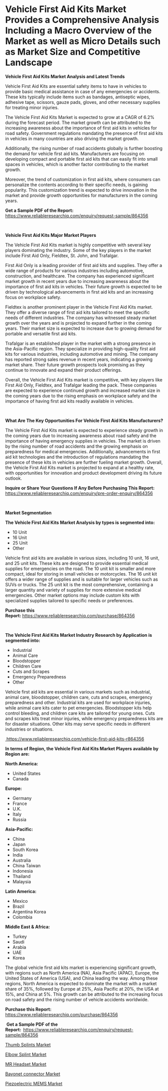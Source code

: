 <p><h1>Vehicle First Aid Kits Market Provides a Comprehensive Analysis Including a Macro Overview of the Market as well as Micro Details such as Market Size and Competitive Landscape</h1></p><p><strong>Vehicle First Aid Kits Market Analysis and Latest Trends</strong></p>
<p><p>Vehicle First Aid Kits are essential safety items to have in vehicles to provide basic medical assistance in case of any emergencies or accidents. These kits typically include items such as bandages, antiseptic wipes, adhesive tape, scissors, gauze pads, gloves, and other necessary supplies for treating minor injuries.</p><p>The Vehicle First Aid Kits Market is expected to grow at a CAGR of 6.2% during the forecast period. The market growth can be attributed to the increasing awareness about the importance of first aid kits in vehicles for road safety. Government regulations mandating the presence of first aid kits in vehicles in many countries are also driving the market growth.</p><p>Additionally, the rising number of road accidents globally is further boosting the demand for vehicle first aid kits. Manufacturers are focusing on developing compact and portable first aid kits that can easily fit into small spaces in vehicles, which is another factor contributing to the market growth.</p><p>Moreover, the trend of customization in first aid kits, where consumers can personalize the contents according to their specific needs, is gaining popularity. This customization trend is expected to drive innovation in the market and provide growth opportunities for manufacturers in the coming years.</p></p>
<p><strong>Get a Sample PDF of the Report:&nbsp;</strong> <a href="https://www.reliableresearchiq.com/enquiry/request-sample/864356">https://www.reliableresearchiq.com/enquiry/request-sample/864356</a></p>
<p>&nbsp;</p>
<p><strong>Vehicle First Aid Kits Major Market Players</strong></p>
<p><p>The Vehicle First Aid Kits market is highly competitive with several key players dominating the industry. Some of the key players in the market include First Aid Only, Fieldtex, St. John, and Trafalgar. </p><p>First Aid Only is a leading provider of first aid kits and supplies. They offer a wide range of products for various industries including automotive, construction, and healthcare. The company has experienced significant market growth in recent years due to increasing awareness about the importance of first aid kits in vehicles. Their future growth is expected to be driven by technological advancements in first aid kits and an increasing focus on workplace safety.</p><p>Fieldtex is another prominent player in the Vehicle First Aid Kits market. They offer a diverse range of first aid kits tailored to meet the specific needs of different industries. The company has witnessed steady market growth over the years and is projected to expand further in the coming years. Their market size is expected to increase due to growing demand for portable and versatile first aid kits.</p><p>Trafalgar is an established player in the market with a strong presence in the Asia-Pacific region. They specialize in providing high-quality first aid kits for various industries, including automotive and mining. The company has reported strong sales revenue in recent years, indicating a growing market share. Their future growth prospects look promising as they continue to innovate and expand their product offerings.</p><p>Overall, the Vehicle First Aid Kits market is competitive, with key players like First Aid Only, Fieldtex, and Trafalgar leading the pack. These companies are expected to experience continued growth and increased market size in the coming years due to the rising emphasis on workplace safety and the importance of having first aid kits readily available in vehicles.</p></p>
<p>&nbsp;</p>
<p><strong>What Are The Key Opportunities For Vehicle First Aid Kits Manufacturers?</strong></p>
<p><p>The Vehicle First Aid Kits market is expected to experience steady growth in the coming years due to increasing awareness about road safety and the importance of having emergency supplies in vehicles. The market is driven by the rising number of road accidents and the growing emphasis on preparedness for medical emergencies. Additionally, advancements in first aid kit technologies and the introduction of regulations mandating the presence of these kits in vehicles are further fueling market growth. Overall, the Vehicle First Aid Kits market is projected to expand at a healthy rate, with opportunities for innovation and product development driving its future outlook.</p></p>
<p><strong>Inquire or Share Your Questions If Any Before Purchasing This Report:</strong> <a href="https://www.reliableresearchiq.com/enquiry/pre-order-enquiry/864356">https://www.reliableresearchiq.com/enquiry/pre-order-enquiry/864356</a></p>
<p>&nbsp;</p>
<p><strong>Market Segmentation</strong></p>
<p><strong>The Vehicle First Aid Kits Market Analysis by types is segmented into:</strong></p>
<p><ul><li>10 Unit</li><li>16 Unit</li><li>25 Unit</li><li>Other</li></ul></p>
<p><p>Vehicle first aid kits are available in various sizes, including 10 unit, 16 unit, and 25 unit kits. These kits are designed to provide essential medical supplies for emergencies on the road. The 10 unit kit is smaller and more compact, ideal for storing in small vehicles or motorcycles. The 16 unit kit offers a wider range of supplies and is suitable for larger vehicles such as SUVs or trucks. The 25 unit kit is the most comprehensive, containing a larger quantity and variety of supplies for more extensive medical emergencies. Other market options may include custom kits with specialized supplies tailored to specific needs or preferences.</p></p>
<p><strong>Purchase this Report:&nbsp;</strong><a href="https://www.reliableresearchiq.com/purchase/864356">https://www.reliableresearchiq.com/purchase/864356</a></p>
<p>&nbsp;</p>
<p><strong>The Vehicle First Aid Kits Market Industry Research by Application is segmented into:</strong></p>
<p><ul><li>Industrial</li><li>Animal Care</li><li>Bloodstopper</li><li>Children Care</li><li>Cuts and Scrapes</li><li>Emergency Preparedness</li><li>Other</li></ul></p>
<p><p>Vehicle first aid kits are essential in various markets such as industrial, animal care, bloodstopper, children care, cuts and scrapes, emergency preparedness and other. Industrial kits are used for workplace injuries, while animal care kits cater to pet emergencies. Bloodstopper kits help control bleeding, and children care kits are tailored for young ones. Cuts and scrapes kits treat minor injuries, while emergency preparedness kits are for disaster situations. Other kits may serve specific needs in different industries or situations.</p></p>
<p><a href="https://www.reliableresearchiq.com/vehicle-first-aid-kits-r864356">&nbsp;https://www.reliableresearchiq.com/vehicle-first-aid-kits-r864356</a></p>
<p><strong>In terms of Region, the Vehicle First Aid Kits Market Players available by Region are:</strong></p>
<p>
    <p> <strong> North America: </strong>
        <ul>
            <li>United States</li>
            <li>Canada</li>
        </ul>
        </p> 
    <p> <strong> Europe: </strong>
        <ul>
            <li>Germany</li>
            <li>France</li>
            <li>U.K.</li>
            <li>Italy</li>
            <li>Russia</li>
        </ul>
        </p> 
    <p> <strong> Asia-Pacific: </strong>
        <ul>
            <li>China</li>
            <li>Japan</li>
            <li>South Korea</li>
            <li>India</li>
            <li>Australia</li>
            <li>China Taiwan</li>
            <li>Indonesia</li>
            <li>Thailand</li>
            <li>Malaysia</li>
        </ul>
        </p> 
    <p> <strong> Latin America: </strong>
        <ul>
            <li>Mexico</li>
            <li>Brazil</li>
            <li>Argentina Korea</li>
            <li>Colombia</li>
        </ul>
        </p> 
    <p> <strong> Middle East & Africa: </strong>
        <ul>
            <li>Turkey</li>
            <li>Saudi</li>
            <li>Arabia</li>
            <li>UAE</li>
            <li>Korea</li>
        </ul>
    </p>
    </p>
<p><p>The global vehicle first aid kits market is experiencing significant growth, with regions such as North America (NA), Asia Pacific (APAC), Europe, the United States of America (USA), and China leading the way. Among these regions, North America is expected to dominate the market with a market share of 35%, followed by Europe at 25%, Asia Pacific at 20%, the USA at 15%, and China at 5%. This growth can be attributed to the increasing focus on road safety and the rising number of vehicle accidents worldwide.</p></p>
<p><strong>Purchase this Report: </strong><a href="https://www.reliableresearchiq.com/purchase/864356">https://www.reliableresearchiq.com/purchase/864356</a></p>
<p>&nbsp;<strong>Get a Sample PDF of the Report:&nbsp;&nbsp;</strong><a href="https://www.reliableresearchiq.com/enquiry/request-sample/864356">https://www.reliableresearchiq.com/enquiry/request-sample/864356</a></p>
<p><strong></strong></p>
<p><p><a href="https://github.com/trameciabutler45/Market-Research-Report-List-1/blob/main/thumb-splints-market.md">Thumb Splints Market</a></p><p><a href="https://github.com/JosephMorgnlvXXff/Market-Research-Report-List-1/blob/main/elbow-splint-market.md">Elbow Splint Market</a></p><p><a href="https://medium.com/@charityrice1939/mr-headset-market-size-share-analysis-growth-trends-forecast-2024-2031-d233c69074a6">MR Headset Market</a></p><p><a href="https://medium.com/@tedbrakus/bayonet-connector-market-trends-a-detailed-study-of-its-market-segmentation-and-analyzing-the-ded8d3fb9537">Bayonet connector Market</a></p><p><a href="https://medium.com/@jewelmohr25/piezoelectric-mems-market-analysis-report-global-insights-by-region-type-the-additive-6d7dd4bf25e4">Piezoelectric MEMS Market</a></p></p>